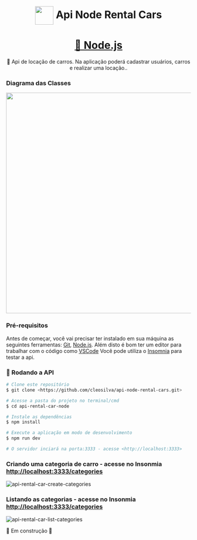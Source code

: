 <h1 align = "center"> <img src="https://cdn-icons.flaticon.com/png/512/3146/premium/3146464.png?token=exp=1654042107~hmac=b2d42118564550e48dea262e6dbf3b2b" width="50" align="center"> </img>Api Node Rental Cars</h1>
<h1 align="center">
    <a href="https://nodejs.org/en/">🔗 Node.js</a>
</h1>
<p align="center">🚀 Api de locação de carros. Na aplicação poderá cadastrar usuários, carros e realizar uma locação..</p>

<h3>Diagrama das Classes</h3>
<img src="https://user-images.githubusercontent.com/82469705/171303072-5453556b-d192-472c-96f2-5eab22e30c20.png" width="600px"></img>

### Pré-requisitos

Antes de começar, você vai precisar ter instalado em sua máquina as seguintes ferramentas:
[Git](https://git-scm.com), [Node.js](https://nodejs.org/en/). 
Além disto é bom ter um editor para trabalhar com o código como [VSCode](https://code.visualstudio.com/)
Você pode utiliza o [Insomnia](https://insomnia.rest/download) para testar a api.

### 🎲 Rodando a API

```bash
# Clone este repositório
$ git clone <https://github.com/cleosilva/api-node-rental-cars.git>

# Acesse a pasta do projeto no terminal/cmd
$ cd api-rental-car-node

# Instale as dependências
$ npm install

# Execute a aplicação em modo de desenvolvimento
$ npm run dev

# O servidor inciará na porta:3333 - acesse <http://localhost:3333>
```

### Criando uma categoria de carro - acesse no Insonmia <http://localhost:3333/categories>
![api-rental-car-create-categories](https://user-images.githubusercontent.com/82469705/175812733-c6ee8fe5-44c5-4d08-84f8-de353a023c76.PNG)

### Listando as categorias - acesse no Insonmia <http://localhost:3333/categories>
![api-rental-car-list-categories](https://user-images.githubusercontent.com/82469705/175812745-d22db083-c97e-481f-a3eb-630b9126dc7c.PNG)



🚧 Em construção 🚧
